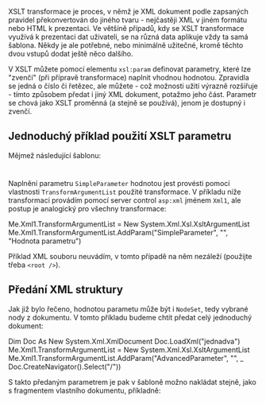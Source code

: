 <!-- dcterms:identifier = aspnetcz#30 -->
<!-- dcterms:title = Použití parametrů v XSLT transformacích -->
<!-- dcterms:abstract = XSLT transformace je proces, v němž je XML dokument podle zapsaných pravidel překonvertován do jiného tvaru - nejčastěji XML v jiném formátu nebo HTML k prezentaci. Ve většíně případů, kdy se XSLT transformace využívá k prezentaci dat uživateli, se na různá data aplikuje vždy ta samá šablona. Někdy je ale potřebné, nebo minimálně užitečné, kromě těchto dvou vstupů dodat ještě něco dalšího. -->
<!-- np9:categoryId = 1 -->
<!-- x4w:category = Tipy, triky -->
<!-- np9:authorId = 1 -->
<!-- np9:authorEmail = michal.valasek@altairis.cz -->
<!-- dcterms:creator = Michal Altair Valášek -->
<!-- dcterms:created = 2005-04-11T00:40:47.303+02:00 -->
<!-- dcterms:dateAccepted = 2005-04-11T00:40:47.303+02:00 -->

XSLT transformace je proces, v němž je XML dokument podle zapsaných pravidel překonvertován do jiného tvaru - nejčastěji XML v jiném formátu nebo HTML k prezentaci. Ve většíně případů, kdy se XSLT transformace využívá k prezentaci dat uživateli, se na různá data aplikuje vždy ta samá šablona. Někdy je ale potřebné, nebo minimálně užitečné, kromě těchto dvou vstupů dodat ještě něco dalšího. 

V XSLT můžete pomocí elementu `xsl:param` definovat parametry, které lze "zvenčí" (při přípravě transformace) naplnit vhodnou hodnotou. Zpravidla se jedná o číslo či řetězec, ale můžete - což možnosti užití výrazně rozšiřuje - tímto způsobem předat i jiný XML dokument, potažmo jeho část. Parametr se chová jako XSLT proměnná (a stejně se používá), jenom je dostupný i zvenčí.

## Jednoduchý příklad použití XSLT parametru

Mějmež následující šablonu:

<?xml version="1.0" encoding="UTF-8" ?> <x:stylesheet version="1.0" xmlns:x="http://www.w3.org/1999/XSL/Transform"> <x:param name="SimpleParameter" /> <x:template match="/"> <h1> <x:value-of select="$SimpleParameter" /> </h1> </x:template> </x:stylesheet>

Naplnění parametru `SimpleParameter` hodnotou jest provésti pomocí vlastnosti `TransformArgumentList` použité transformace. V příkladu níže transformaci provádím pomocí server control `asp:xml` jménem `Xml1`, ale postup je analogický pro všechny transformace:

Me.Xml1.TransformArgumentList = New System.Xml.Xsl.XsltArgumentList Me.Xml1.TransformArgumentList.AddParam("SimpleParameter", "", "Hodnota parametru")

Příklad XML souboru neuvádím, v tomto případě na něm nezáleží (použijte třeba `<root />`).

## Předání XML struktury

Jak již bylo řečeno, hodnotou parametu může být i `NodeSet`, tedy vybrané nody z dokumentu. V tomto příkladu budeme chtít předat celý jednoduchý dokument:

Dim Doc As New System.Xml.XmlDocument Doc.LoadXml("<root><demo>jedna</demo><demo>dva</demo></root>") Me.Xml1.TransformArgumentList = New System.Xml.Xsl.XsltArgumentList Me.Xml1.TransformArgumentList.AddParam("AdvancedParameter", "", _ Doc.CreateNavigator().Select("/"))

S takto předaným parametrem je pak v šabloně možno nakládat stejně, jako s fragmentem vlastního dokumentu, příkladně:

<?xml version="1.0" encoding="UTF-8" ?> <x:stylesheet version="1.0" xmlns:x="http://www.w3.org/1999/XSL/Transform"> <x:param name="AdvancedParameter" /> <x:template match="/"> <x:for-each select="$AdvancedParameter/root/demo"> <div> <x:value-of select="." /> </div> </x:for-each> </x:template> </x:stylesheet>